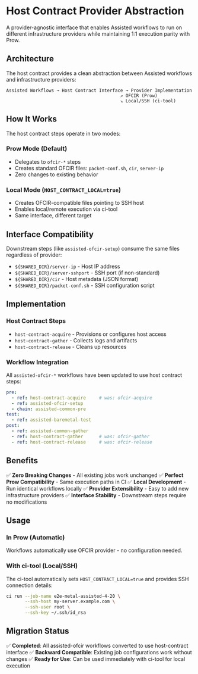 # Host Contract Provider Abstraction

A provider-agnostic interface that enables Assisted workflows to run on different infrastructure providers while maintaining 1:1 execution parity with Prow.

## Architecture

The host contract provides a clean abstraction between Assisted workflows and infrastructure providers:

```
Assisted Workflows → Host Contract Interface → Provider Implementation
                                           ↗ OFCIR (Prow)
                                           ↘ Local/SSH (ci-tool)
```

## How It Works

The host contract steps operate in two modes:

### Prow Mode (Default)
- Delegates to `ofcir-*` steps
- Creates standard OFCIR files: `packet-conf.sh`, `cir`, `server-ip`
- Zero changes to existing behavior

### Local Mode (`HOST_CONTRACT_LOCAL=true`)
- Creates OFCIR-compatible files pointing to SSH host
- Enables local/remote execution via ci-tool
- Same interface, different target

## Interface Compatibility

Downstream steps (like `assisted-ofcir-setup`) consume the same files regardless of provider:

- `${SHARED_DIR}/server-ip` - Host IP address
- `${SHARED_DIR}/server-sshport` - SSH port (if non-standard)
- `${SHARED_DIR}/cir` - Host metadata (JSON format)
- `${SHARED_DIR}/packet-conf.sh` - SSH configuration script

## Implementation

### Host Contract Steps

- `host-contract-acquire` - Provisions or configures host access
- `host-contract-gather` - Collects logs and artifacts
- `host-contract-release` - Cleans up resources

### Workflow Integration

All `assisted-ofcir-*` workflows have been updated to use host contract steps:

```yaml
pre:
  - ref: host-contract-acquire     # was: ofcir-acquire
  - ref: assisted-ofcir-setup
  - chain: assisted-common-pre
test:
  - ref: assisted-baremetal-test
post:
  - ref: assisted-common-gather
  - ref: host-contract-gather      # was: ofcir-gather
  - ref: host-contract-release     # was: ofcir-release
```

## Benefits

✅ **Zero Breaking Changes** - All existing jobs work unchanged
✅ **Perfect Prow Compatibility** - Same execution paths in CI
✅ **Local Development** - Run identical workflows locally
✅ **Provider Extensibility** - Easy to add new infrastructure providers
✅ **Interface Stability** - Downstream steps require no modifications

## Usage

### In Prow (Automatic)
Workflows automatically use OFCIR provider - no configuration needed.

### With ci-tool (Local/SSH)
The ci-tool automatically sets `HOST_CONTRACT_LOCAL=true` and provides SSH connection details:

```bash
ci run --job-name e2e-metal-assisted-4-20 \
       --ssh-host my-server.example.com \
       --ssh-user root \
       --ssh-key ~/.ssh/id_rsa
```

## Migration Status

✅ **Completed**: All assisted-ofcir workflows converted to use host-contract interface
✅ **Backward Compatible**: Existing job configurations work without changes
✅ **Ready for Use**: Can be used immediately with ci-tool for local execution

